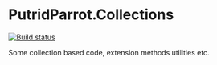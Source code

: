 # PutridParrot.Collections

[![Build status](https://ci.appveyor.com/api/projects/status/7o6rntlututyd59k?svg=true)](https://ci.appveyor.com/project/putridparrot/putridparrot-collections)

Some collection based code, extension methods utilities etc.

